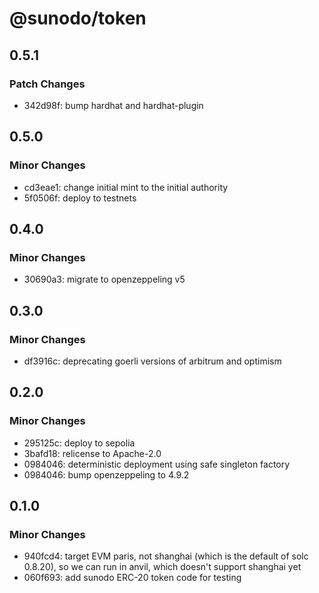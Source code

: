 # @sunodo/token

## 0.5.1

### Patch Changes

- 342d98f: bump hardhat and hardhat-plugin

## 0.5.0

### Minor Changes

- cd3eae1: change initial mint to the initial authority
- 5f0506f: deploy to testnets

## 0.4.0

### Minor Changes

- 30690a3: migrate to openzeppeling v5

## 0.3.0

### Minor Changes

- df3916c: deprecating goerli versions of arbitrum and optimism

## 0.2.0

### Minor Changes

- 295125c: deploy to sepolia
- 3bafd18: relicense to Apache-2.0
- 0984046: deterministic deployment using safe singleton factory
- 0984046: bump openzeppeling to 4.9.2

## 0.1.0

### Minor Changes

- 940fcd4: target EVM paris, not shanghai (which is the default of solc 0.8.20), so we can run in anvil, which doesn't support shanghai yet
- 060f693: add sunodo ERC-20 token code for testing
